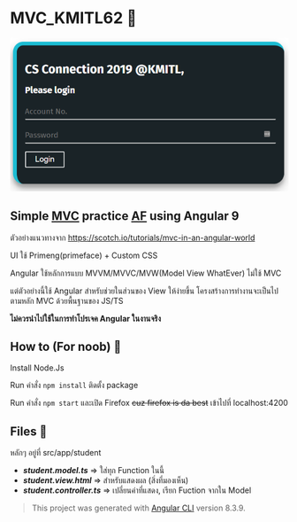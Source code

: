 # MVC_KMITL62 :closed_book:
![LoginScreen](Image/Screenshot.png)

## Simple [MVC](https://en.wikipedia.org/wiki/Model%E2%80%93view%E2%80%93controller) practice [AF](https://www.urbandictionary.com/define.php?term=As%20fuck) using Angular 9

ตัวอย่างแนวทางจาก https://scotch.io/tutorials/mvc-in-an-angular-world

UI ใช้ Primeng(primeface) + Custom CSS

Angular ใช้หลักการแบบ MVVM/MVVC/MVW(Model View WhatEver) ไม่ใช้ MVC

แต่ตัวอย่างนี้ใช้ Angular สำหรับช่วยในส่วนของ View ให้ง่ายขึ้น โครงสร้างการทำงานจะเป็นไปตามหลัก MVC ด้วยพื้นฐานของ JS/TS

**ไม่ควรนำไปใช้ในการทำโปรเจค Angular ในงานจริง**

## How to (For noob) :see_no_evil:
Install Node.Js

Run คำสั่ง `npm install` ติดตั้ง package

Run คำสั่ง `npm start` และเปิด Firefox ~~cuz firefox is da best~~ เข้าไปที่ localhost:4200

## Files :file_folder:
หลักๆ อยู่ที่ src/app/student 
- ***student.model.ts*** => ใส่ทุก Function ในนี้
- ***student.view.html*** => สำหรับแสดงผล (สิ่งที่มองเห็น)
- ***student.controller.ts*** => เปลี่ยนค่าที่แสดง, เรียก Fuction จากใน Model

> This project was generated with [Angular CLI](https://github.com/angular/angular-cli) version 8.3.9. 
